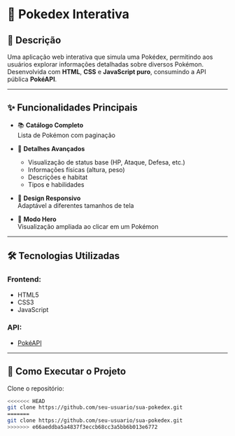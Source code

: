 # 📘 Pokedex Interativa

## 📝 Descrição

Uma aplicação web interativa que simula uma Pokédex, permitindo aos usuários explorar informações detalhadas sobre diversos Pokémon. Desenvolvida com **HTML**, **CSS** e **JavaScript puro**, consumindo a API pública **PokéAPI**.

---

## ✨ Funcionalidades Principais

- 📚 **Catálogo Completo**  
  Lista de Pokémon com paginação

- 🧠 **Detalhes Avançados**  
  - Visualização de status base (HP, Ataque, Defesa, etc.)  
  - Informações físicas (altura, peso)  
  - Descrições e habitat  
  - Tipos e habilidades

- 📱 **Design Responsivo**  
  Adaptável a diferentes tamanhos de tela

- 🦸 **Modo Hero**  
  Visualização ampliada ao clicar em um Pokémon

---

## 🛠️ Tecnologias Utilizadas

### Frontend:
- HTML5  
- CSS3  
- JavaScript

### API:
- [PokéAPI](https://pokeapi.co/)

---

## 🚀 Como Executar o Projeto

Clone o repositório:

```bash
<<<<<<< HEAD
git clone https://github.com/seu-usuario/sua-pokedex.git
=======
git clone https://github.com/seu-usuario/sua-pokedex.git
>>>>>>> e66aeddba5a4837f3eccb68cc3a5bb6b013e6772
